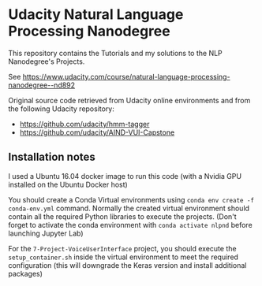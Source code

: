 # Udacity Natural Language Processing Nanodegree

This repository contains the Tutorials and my solutions to the NLP Nanodegree's Projects.

See https://www.udacity.com/course/natural-language-processing-nanodegree--nd892

Original source code retrieved from Udacity online environments and from the following Udacity repository:
- https://github.com/udacity/hmm-tagger
- https://github.com/udacity/AIND-VUI-Capstone


## Installation notes

I used a Ubuntu 16.04 docker image to run this code (with a Nvidia GPU installed on the Ubuntu Docker host)

You should create a Conda Virtual environments using `conda env create -f conda-env.yml` command. Normally the created virtual environment should contain all the required Python libraries to execute the projects. (Don't forget to activate the conda environment with `conda activate nlpnd` before launching Jupyter Lab)

For the `7-Project-VoiceUserInterface` project, you should execute the `setup_container.sh` inside the virtual environment to meet the required configuration (this will downgrade the Keras version and install additional packages)
